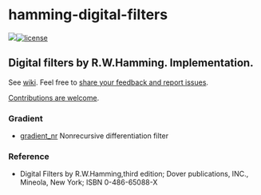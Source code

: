 # hamming-digital-filters
[![](https://img.shields.io/pypi/v/hamming-digital-filters?color=green)](https://pypi.org/project/hamming-digital-filters/)[![license](https://img.shields.io/badge/license-BSD-red.svg)](https://www.freebsd.org/doc/en/articles/bsdl-gpl/article.html)

## Digital filters by R.W.Hamming. Implementation.

See [wiki](https://github.com/vbotka/hamming-digital-filters/wiki). Feel free to [share your feedback and report issues](https://github.com/vbotka/hamming-digital-filters/issues).

[Contributions are welcome](https://github.com/firstcontributions/first-contributions).

### Gradient

* [gradient_nr](https://github.com/vbotka/hamming-digital-filters/wiki#gradientgradient_nr) Nonrecursive differentiation filter


### Reference

* Digital Filters by R.W.Hamming,third edition; Dover publications,
  INC., Mineola, New York; ISBN 0-486-65088-X
